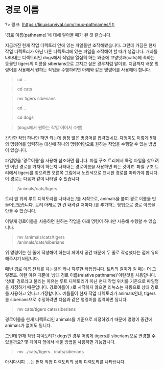 # 경로 이름

?> 링크: [https://linuxsurvival.com/linux-pathnames/]()

‘경로 이름(pathname)'에 대해 알아볼 때가 된 것 같습니다.

지금까진 현재 작업 디렉토리 안에 있는 파일들만 조작해봤습니다. 그런데 가끔은 현재 작업 디렉토리가 아닌 다른 디렉토리에 있는 파일을 조작해야 할 때가 생깁니다. 개과를 나타내는 디렉토리인 dogs에서 작업을 열심히 하는 와중에 고양잇과(cats)에 속하는 동물인 tigers의 이름을 siberians으로 고치고 싶은 경우처럼 말이죠. 지금까지 배운 명령어를 사용해서 원하는 작업을 수행하려면 아래와 같은 명령어를 사용해야 합니다.

> cd ..

> cd cats

> mv tigers siberians

> cd ..

> cd dogs

> (dogs에서 원하는 작업 이어서 수행)

간단한 작업 하나만 하면 되는데 엄청 많은 명령어를 입력했네요. 다행이도 이렇게 5개의 명령어를 입력하는 대신에 하나의 명령어만으로 원하는 작업을 수행할 수 있는 방법이 있습니다.

파일명을 ‘경로이름'을 사용해 참조하면 됩니다. 파일 구조 트리에서 특정 파일을 찾으려면 어떤 경로를 거쳐야 하는지 나타내는 경로이름을 사용하면 되는 것이죠. 파일 구조 트리에서 tigers를 찾으려면 오른쪽 그림에서 노란색으로 표시한 경로를 따라가야 합니다. 이 경로는 다음과 같이 나타낼 수 있습니다.

> /animals/cats/tigers

트리 맨 위의 루트 디렉토리를 나타내는 /를 시작으로, animals을 붙여 경로 이름을 만들어보았습니다. 트리 아래로 한 칸 내려갈 때마다 /를 추가하는 방법으로 경로 이름을 만들 수 있습니다.

이렇게 경로이름을 사용하면 원하는 작업을 아래 명령어 하나만 사용해 수행할 수 있습니다.

> mv /animals/cats/tigers \
   /animals/cats/siberians

위 명령어는 한 줄에 작성해야 하는데 페이지 공간 때문에 두 줄로 작성했다는 점에 유의해주시기 바랍니다.

매번 경로 이름 전체를 치는것은 꽤나 지루한 작업입니다. 트리의 길이가 길 때는 더 그렇겠죠. 이런 이유 때문에 ‘상대 경로 이름(relative pathname)'이란것을 사용합니다. ‘상대' 경로라고 불리는 이유는 루트 디렉토리가 아닌 현재 작업 위치를 기준으로 파일명을 지정하기 때문입니다. 경로이름이 `/`로 시작하지 않으면 리눅스는 자동으로 상대 경로를 사용하고 있다고 가정합니다. 예를들어 현재 작업 디렉토리가 animals인데, tigers를 siberians으로 수정하려면 다음과 같은 명령어를 입력하면 됩니다.

> mv cats/tigers cats/siberians

경로이름을 현재 디렉토리인 animals를 기준으로 지정하였기 때문에 명령어 중간에 animals가 없어도 됩니다.

그런데 현재 작업 디렉토리가 dogs인 경우 어떻게 tigers를 siberians으로 변경할 수 있을까요? 몇 페이지 앞에서 배운 방법을 사용하면 가능합니다.

> mv ../cats/tigers ../cats/siberians

아시다시피 `..`는 현재 작업 디렉토리의 상위 디렉토리를 나타냅니다.